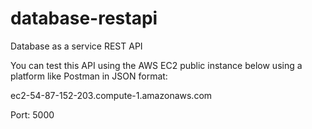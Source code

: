 # database-restapi
Database as a service REST API

You can test this API using the AWS EC2 public instance below using a platform like Postman in JSON format:

ec2-54-87-152-203.compute-1.amazonaws.com

Port: 5000
